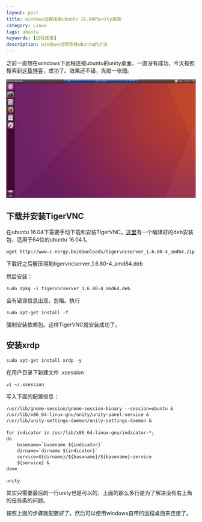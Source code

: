 ```yaml
---
layout: post
title: windows远程连接ubuntu 16.04的unity桌面
category: Linux
tags: ubuntu
keywords: [远程连接]
description: windows远程连接ubuntu的方法
---
```


之前一直想在windows下远程连接ubuntu的unity桌面，一直没有成功，今天按照搜索到[这篇博客](http://c-nergy.be/blog/?p=9962)，成功了。效果还不错，先贴一张图。

![windows远程连接到ubuntu](/assets/img/远程连接ubuntu.png)

## 下载并安装TigerVNC

在ubuntu 16.04下需要手动下载和安装TigerVNC。[这里](http://www.c-nergy.be/downloads/tigervncserver_1.6.80-4_amd64.zip)有一个编译好的deb安装包，适用于64位的ubuntu 16.04.1。

    wget http://www.c-nergy.be/downloads/tigervncserver_1.6.80-4_amd64.zip

下载好之后解压得到tigervncserver_1.6.80-4_amd64.deb

然后安装：

    sudo dpkg -i tigervncserver_1.6.80-4_amd64.deb

会有错误信息出现，忽略。执行

    sudo apt-get install -f

强制安装依赖包。这样TigerVNC就安装成功了。

## 安装xrdp

    sudo apt-get install xrdp -y

在用户目录下新建文件 .xsession

    vi ~/.xsession

写入下面的配置信息：

    /usr/lib/gnome-session/gnome-session-binary --session=ubuntu &
    /usr/lib/x86_64-linux-gnu/unity/unity-panel-service &
    /usr/lib/unity-settings-daemon/unity-settings-daemon &

    for indicator in /usr/lib/x86_64-linux-gnu/indicator-*; 
    do
        basename=`basename ${indicator}`
        dirname=`dirname ${indicator}`
        service=${dirname}/${basename}/${basename}-service
        ${service} &
    done

    unity

其实只需要最后的一行unity也是可以的，上面的那么多行是为了解决没有右上角的任务条的问题。

按照上面的步骤就配置好了。然后可以使用windows自带的远程桌面来连接了。